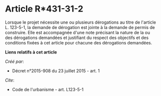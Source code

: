 # Article R*431-31-2

Lorsque le projet nécessite une ou plusieurs dérogations au titre de l'article L. 123-5-1, la demande de dérogation est
jointe à la demande de permis de construire. Elle est accompagnée d'une note précisant la nature de la ou des dérogations
demandées et justifiant du respect des objectifs et des conditions fixées à cet article pour chacune des dérogations
demandées.

**Liens relatifs à cet article**

_Créé par_:

  - Décret n°2015-908 du 23 juillet 2015 - art. 1

_Cite_:

  - Code de l'urbanisme - art. L123-5-1
